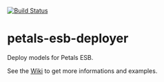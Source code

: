 [![Build Status](http://jenkins.petalslink.com/job/Petals%20ESB%20Deployer/badge/icon)](http://jenkins.petalslink.com/job/Petals%20ESB%20Deployer/)

# petals-esb-deployer

Deploy models for Petals ESB.

See the [Wiki](https://doc.petalslink.com/display/petalscomponents/Petals+ESB+Deployer+1.0.0) to get more informations and examples.
